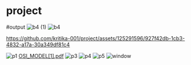 # project
#output
![b4 (1)](https://github.com/kritika-001/project/assets/125291596/7f776aff-e02c-4a25-8801-b0899a3e4da6)
![b4](https://github.com/kritika-001/project/assets/125291596/d15c1830-0f85-4f56-904a-86edd8b1e997)


https://github.com/kritika-001/project/assets/125291596/927f42db-1cb3-4832-a17a-30a349df81c4

![p1](https://github.com/kritika-001/project/assets/125291596/c797cf6e-2617-4e47-af59-94018c78487f)
[OSI_MODEL[1].pdf](https://github.com/kritika-001/project/files/11760846/OSI_MODEL.1.pdf)
![p3](https://github.com/kritika-001/project/assets/125291596/04b579c1-cfc3-46e8-972a-7e69e229c7a7)
![p4](https://github.com/kritika-001/project/assets/125291596/05223cc4-ecfc-4453-b7ef-55aa350012a9)
![p5](https://github.com/kritika-001/project/assets/125291596/c45f0a91-6c94-4d6e-905e-c497b3a40787)
![window](https://github.com/kritika-001/project/assets/125291596/40527305-9321-4185-bb35-c25f02e21c80)
